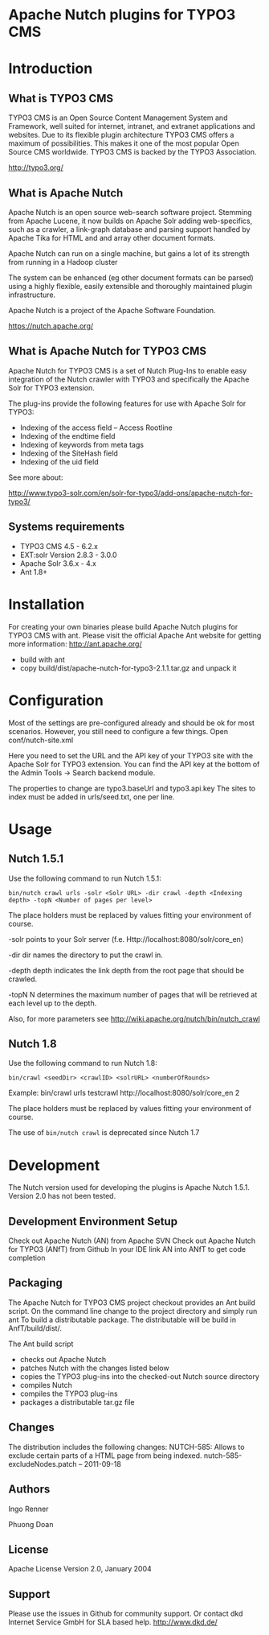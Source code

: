 Apache Nutch plugins for TYPO3 CMS
===============

# Introduction

## What is TYPO3 CMS

TYPO3 CMS is an Open Source Content Management System and Framework, well suited for internet, intranet, and extranet applications and websites. Due to its flexible plugin architecture TYPO3 CMS offers a maximum of possibilities. This makes it one of the most popular Open Source CMS worldwide.
TYPO3 CMS is backed by the TYPO3 Association.

http://typo3.org/

## What is Apache Nutch

Apache Nutch is an open source web-search software project. Stemming from Apache Lucene, it now builds on Apache Solr adding web-specifics, such as a crawler, a link-graph database and parsing support handled by Apache Tika for HTML and and array other document formats.

Apache Nutch can run on a single machine, but gains a lot of its strength from running in a Hadoop cluster

The system can be enhanced (eg other document formats can be parsed) using a highly flexible, easily extensible and thoroughly maintained plugin infrastructure.

Apache Nutch is a project of the Apache Software Foundation.

https://nutch.apache.org/

## What is Apache Nutch for TYPO3 CMS

Apache Nutch for TYPO3 CMS is a set of Nutch Plug-Ins to enable easy integration of the Nutch crawler with TYPO3 and specifically the Apache Solr for TYPO3 extension.

The plug-ins provide the following features for use with Apache Solr for TYPO3:

- Indexing of the access field – Access Rootline
- Indexing of the endtime field
- Indexing of keywords from meta tags
- Indexing of the SiteHash field 
- Indexing of the uid field

See more about:

http://www.typo3-solr.com/en/solr-for-typo3/add-ons/apache-nutch-for-typo3/

## Systems requirements

- TYPO3 CMS 4.5 - 6.2.x
- EXT:solr Version 2.8.3 - 3.0.0
- Apache Solr 3.6.x - 4.x
- Ant 1.8+

# Installation

For creating your own binaries please build Apache Nutch plugins for TYPO3 CMS with ant. Please visit the official Apache Ant website for getting more information:
http://ant.apache.org/

- build with ant
- copy build/dist/apache-nutch-for-typo3-2.1.1.tar.gz and unpack it



# Configuration

Most of the settings are pre-configured already and should be ok for most scenarios. However, you still need to configure a few things. Open conf/nutch-site.xml

Here you need to set the URL and the API key of your TYPO3 site with the Apache Solr for TYPO3 extension. You can find the API key at the bottom of the Admin Tools → Search backend module.

The properties to change are typo3.baseUrl and typo3.api.key
The sites to index must be added in urls/seed.txt, one per line.

# Usage 

## Nutch 1.5.1

Use the following command to run Nutch 1.5.1:

`bin/nutch crawl urls -solr <Solr URL> -dir crawl -depth <Indexing depth> -topN <Number of pages per level>`

The place holders must be replaced by values fitting your environment of course.

-solr points to your Solr server (f.e. Http://localhost:8080/solr/core_en)

-dir dir names the directory to put the crawl in.

-depth depth indicates the link depth from the root page that should be crawled.

-topN N determines the maximum number of pages that will be retrieved at each level up to the depth.

Also, for more parameters see http://wiki.apache.org/nutch/bin/nutch_crawl 

## Nutch 1.8

Use the following command to run Nutch 1.8:

`bin/crawl <seedDir> <crawlID> <solrURL> <numberOfRounds>`
	
Example: bin/crawl urls testcrawl http://localhost:8080/solr/core_en 2
	
The place holders must be replaced by values fitting your environment of course.

The use of `bin/nutch crawl` is deprecated since Nutch 1.7 
	

# Development

The Nutch version used for developing the plugins is Apache Nutch 1.5.1. Version 2.0 has not been tested.

## Development Environment Setup

Check out Apache Nutch (AN) from Apache SVN
Check out Apache Nutch for TYPO3 (ANfT) from Github
In your IDE link AN into ANfT to get code completion

## Packaging

The Apache Nutch for TYPO3 CMS project checkout provides an Ant build script. On the command line change to the project directory and simply run ant To build a distributable package. The distributable will be build in AnfT/build/dist/.

The Ant build script 
- checks out Apache Nutch
- patches Nutch with the changes listed below
- copies the TYPO3 plug-ins into the checked-out Nutch source directory
- compiles Nutch
- compiles the TYPO3 plug-ins
- packages a distributable tar.gz file

## Changes

The distribution includes the following changes:
NUTCH-585: Allows to exclude certain parts of a HTML page from being indexed. 
nutch-585-excludeNodes.patch – 2011-09-18

## Authors

Ingo Renner 

Phuong Doan 

## License

Apache License Version 2.0, January 2004

## Support

Please use the issues in Github for community support. Or contact dkd Internet Service GmbH for SLA based help. http://www.dkd.de/
